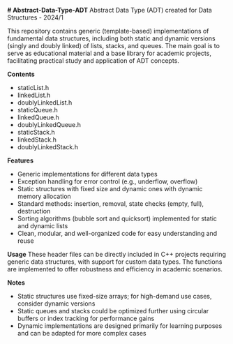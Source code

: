 **# Abstract-Data-Type-ADT**
Abstract Data Type (ADT) created for Data Structures - 2024/1

This repository contains generic (template-based) implementations of fundamental data structures, including both static and dynamic versions (singly and doubly linked) of lists, stacks, and queues.
The main goal is to serve as educational material and a base library for academic projects, facilitating practical study and application of ADT concepts.

**Contents**
- staticList.h
- linkedList.h
- doublyLinkedList.h
- staticQueue.h
- linkedQueue.h
- doublyLinkedQueue.h
- staticStack.h
- linkedStack.h
- doublyLinkedStack.h
  
**Features**
- Generic implementations for different data types
- Exception handling for error control (e.g., underflow, overflow)
- Static structures with fixed size and dynamic ones with dynamic memory allocation
- Standard methods: insertion, removal, state checks (empty, full), destruction
- Sorting algorithms (bubble sort and quicksort) implemented for static and dynamic lists
- Clean, modular, and well-organized code for easy understanding and reuse

**Usage**
These header files can be directly included in C++ projects requiring generic data structures, with support for custom data types. The functions are implemented to offer robustness and efficiency in academic scenarios.

**Notes**
- Static structures use fixed-size arrays; for high-demand use cases, consider dynamic versions
- Static queues and stacks could be optimized further using circular buffers or index tracking for performance gains
- Dynamic implementations are designed primarily for learning purposes and can be adapted for more complex cases
